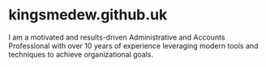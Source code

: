 # kingsmedew.github.uk
I am a motivated and results-driven Administrative and Accounts Professional with over 10 years of experience leveraging modern tools and techniques to achieve organizational goals.

